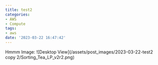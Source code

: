 ```yaml
---
title: test2
categories:
- AWS
- Compute
tags:
- aws
date: '2023-03-22 16:47:42'
---
```


Hmmm Image:
![Desktop View](/assets/post_images/2023-03-22-test2 copy 2/Sorting_Tea_LP_v2r2.png)
